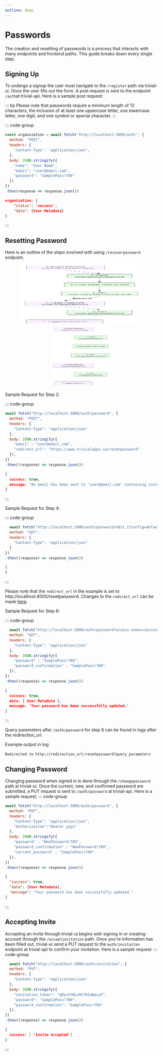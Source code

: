 ```yaml
---
outline: deep
---
```


<script setup>
import { useData } from 'vitepress'
const { isDark } = useData()
</script>

# Passwords
The creation and resetting of passwords is a process that interacts with many endpoints and frontend paths. This guide breaks down every single step. 

## Signing Up
To undergo a signup the user must navigate to the `/register` path via trivial-ui. Once the user fills out the form. A post request is sent to the endpoint `/auth`at trivial-api.  Here is a sample post request: 

::: tip Please note that passwords require a minimum length of 12 characters, the inclusion of at least one uppercase letter, one lowercase letter, one digit, and one symbol or special character.
:::

::: code-group
```javascript [Request]
const organization = await fetch('http://localhost:3000/auth', {
  method: "POST",
  headers: {
    'Content-Type': 'application/json',
  },
  body: JSON.stringify({
    "name": "User Name",
    "email": "user@email.com",
    "password": "SamplePass!789"
  })
})
.then(response => response.json())
```
```json [Response]
organization: {
    "status": 'success',
    "data": {User Metadata}
}
```
:::

## Resetting Password
Here is an outline of the steps involved with using `/recoverpassword` endpoint. 

<div align = "center">
  <img v-if="isDark" height = "200px" width = "400" src = "../assets/Reset_Password_Flow_Dark.svg"/>
  <img v-else height = "200px" width = "200" src = "../assets/Reset_Password_Flow_Light.svg" />
</div>

Sample Request for Step 2: 

::: code-group
```javascript [Request]
await fetch("http://localhost:3000/auth/password", {
  method: "POST",
  headers: {
    "Content-Type": "application/json"
  },
  body: JSON.stringify({
    "email" : "user@email.com",
    "redirect_url": "https://www.trivialapps.io/resetpassword"
  }),
})
.then((response) => response.json())
```
```json [Response]
{
  success: true,
  message: "An email has been sent to 'user@email.com' containing instructions for resetting your password."
}  
```
:::

Sample Request for Step 4: 

::: code-group
```javascript [Request]
  await fetch("http://localhost:3000/auth/password/edit.1?config=default&redirect_url=http://localhost:4000/resetpassword&reset_password_token={token}}", {
  method: "GET",
  headers: {
    "Content-Type": "application/json"
  }
})
.then((response) => response.json())
```
```json [Response]
{
}  
```
:::

Please note that the `redirect_url` in the example is set to http://localhost:4000/resetpassword. Changes to the `redirect_url` can be made [here](https://github.com/solid-adventure/trivial-ui/blob/e74d0b8790f9dafce6a318c7441bf0ce0e2be909/source/components/RecoverPassword.vue#L77C24-L77C24).

Sample Request for Step 6: 

::: code-group
```javascript [Request]
  await fetch("http://localhost:3000/auth/password?access-token={access-token}&client={client}&client_id={client_id}&config=default&expiry={expiry}&reset_password=true&token={token}&uid={email}", {
  method: "GET",
  headers: {
    "Content-Type": "application/json"
  },
  body: JSON.stringify({
    "password" : "SamplePass!789",
    "password_confirmation" : "SamplePass!789",
  }),
})
.then((response) => response.json())
```
```json [Response]
{
  success: true,
  data: { User Metadata },
  message: 'Your password has been successfully updated.'
}
```
:::

Query parameters after `/auth/password` for step 6 can be found in logs after the redirection_url.

Example output in log: 

`Redirected to http://redirection_url/resetpassword?query_parameters`

## Changing Password
Changing password when signed in is done through the `/changepassword` path at trivial-ui. Once the current, new, and confirmed password are submitted, a PUT request is sent to `/auth/password` at trivial-api. Here is a sample request: 
::: code-group
```javascript [Request]
await fetch("http://localhost:3000/auth/password", {
  method: "PUT",
  headers: {
    "Content-Type": "application/json",
    "Authorization":"Bearer yyyy"
  },
  body: JSON.stringify({
    "password" : "NewPassword!789",
    "password_confirmation" : "NewPassword!789",
    "current_password" : "SamplePass!789"
  }),
})
.then((response) => response.json())
```
```json [Response]
{
  "success": true,
  "data": {User Metadata},
  "message": "Your password has been successfully updated."
}
```
:::
## Accepting Invite
Accepting an invite through trivial-ui begins with signing in or creating account through the `/acceptinvitation` path. Once you're information has been filled out, trivial-ui send a PUT request to the `auth/invitaiton` endpoint at trivial-api to confirm your invitation. Here is a sample request:
::: code-group
```javascript [Request]
  await fetch("http://localhost:3000/auth/invitation", {
  method: "PUT",
  headers: {
    "Content-Type": "application/json"
  },
  body: JSON.stringify({
    "invitation_token": "qRyvCYBszHt7A1aWacyF",
    "password": "SamplePass!789",
    "password_confirmation": "SamplePass!789"
  }),
})
.then((response) => response.json())
```
```json [Response]
{
  success: [ 'Invite Accepted']
}  
```
:::